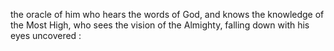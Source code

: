 the oracle of him who hears the words of God, and knows the knowledge of the Most High, who sees the vision of the Almighty, falling down with his eyes uncovered :
